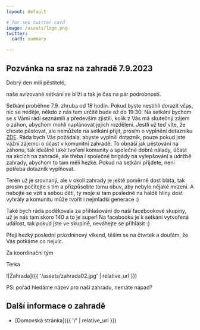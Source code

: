 ```yaml
---
layout: default

# for seo twitter card
image: /assets/logo.png
twitter:
  card: summary

---
```


## Pozvánka na sraz na zahradě 7.9.2023

Dobrý den milí pěstitelé,

naše avizované setkání se blíží a tak je čas na pár podrobností. 

Setkání proběhne 7.9. zhruba od 18 hodin. Pokud byste nestihli dorazit včas, nic se neděje, někdo z nás tam určitě bude až do 19:30. Na setkání bychom se s Vámi rádi seznámili a především zjistili, kolik z Vás má skutečný zájem o záhon, abychom mohli naplánovat jejich rozdělení. Jestli už teď víte, že chcete pěstovat, ale nemůžete na setkání přijít, prosím o vyplnění dotazníku [ZDE](https://forms.gle/QuFfnszPJExtA4AF9). Ráda bych Vás požádala, abyste vyplnili dotazník, pouze pokud jste vážní zájemci o účast v komunitní zahradě. To obnáší jak pěstování na záhonu, tak ideálně také tvoření komunity a společné dobré nálady, účast na akcích na zahradě, ale třeba i společné brigády na vylepšování a údržbě zahrady, abychom to tam měli hezké. Pokud na setkání přijdete, není potřeba dotazník vyplňovat. 

Terén už je srovnaný, ale v okolí zahrady je ještě poměrně dost bláta, tak prosím počítejte s tím a přizpůsobte tomu obuv, aby nebylo nějaké mrzení. A nebojte se vzít s sebou děti, ty moje si tam posledně na haldě hlíny dost vyhrály a komunitu může tvořit i nejmladší generace :) 

Také bych ráda poděkovala za přihlašování do naší facebookové skupiny, už je nás tam skoro 140 a to je super! Na facebooku je k setkání vytvořená událost, tak pokud jste ve skupině, neváhejte se přihlásit :) 

Přeji hezký poslední prázdninový víkend, těším se na čtvrtek a doufám, že Vás potkáme co nejvíc.

Za koordinační tým

Terka

![Zahrada]({{ '/assets/zahrada02.jpg' | relative_url }})

PS: pořád hledáme název pro naši zahradu, nemáte nápad?

## Další informace o zahradě

- [Domovská stránka]({{ '/' | relative_url }})